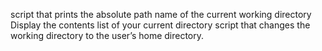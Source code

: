  script that prints the absolute path name of the current working directory
Display the contents list of your current directory
script that changes the working directory to the user’s home directory.
